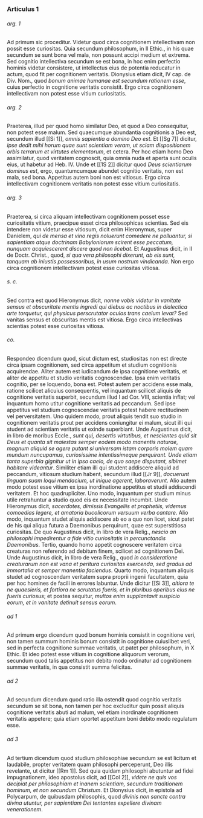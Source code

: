 ### Articulus 1

###### arg. 1
Ad primum sic proceditur. Videtur quod circa cognitionem intellectivam non possit esse curiositas. Quia secundum philosophum, in II Ethic., in his quae secundum se sunt bona vel mala, non possunt accipi medium et extrema. Sed cognitio intellectiva secundum se est bona, in hoc enim perfectio hominis videtur consistere, ut intellectus eius de potentia reducatur in actum, quod fit per cognitionem veritatis. Dionysius etiam dicit, IV cap. de Div. Nom., quod *bonum animae humanae est secundum rationem esse*, cuius perfectio in cognitione veritatis consistit. Ergo circa cognitionem intellectivam non potest esse vitium curiositatis.

###### arg. 2
Praeterea, illud per quod homo similatur Deo, et quod a Deo consequitur, non potest esse malum. Sed quaecumque abundantia cognitionis a Deo est, secundum illud [[Si 1]], *omnis sapientia a domino Deo est*. Et [[Sg 7]] dicitur, *ipse dedit mihi horum quae sunt scientiam veram, ut sciam dispositionem orbis terrarum et virtutes elementorum*, et cetera. Per hoc etiam homo Deo assimilatur, quod veritatem cognoscit, quia omnia nuda et aperta sunt oculis eius, ut habetur ad Heb. IV. Unde et [[1S 2]] dicitur quod *Deus scientiarum dominus est*, ergo, quantumcumque abundet cognitio veritatis, non est mala, sed bona. Appetitus autem boni non est vitiosus. Ergo circa intellectivam cognitionem veritatis non potest esse vitium curiositatis.

###### arg. 3
Praeterea, si circa aliquam intellectivam cognitionem posset esse curiositatis vitium, praecipue esset circa philosophicas scientias. Sed eis intendere non videtur esse vitiosum, dicit enim Hieronymus, super Danielem, *qui de mensa et vino regis noluerunt comedere ne polluantur, si sapientiam atque doctrinam Babyloniorum scirent esse peccatum, nunquam acquiescerent discere quod non licebat*. Et Augustinus dicit, in II de Doctr. Christ., quod, *si qua vera philosophi dixerunt, ab eis sunt, tanquam ab iniustis possessoribus, in usum nostrum vindicanda*. Non ergo circa cognitionem intellectivam potest esse curiositas vitiosa.

###### s. c.
Sed contra est quod Hieronymus dicit, *nonne vobis videtur in vanitate sensus et obscuritate mentis ingredi qui diebus ac noctibus in dialectica arte torquetur, qui physicus perscrutator oculos trans caelum levat?* Sed vanitas sensus et obscuritas mentis est vitiosa. Ergo circa intellectivas scientias potest esse curiositas vitiosa.

###### co.
Respondeo dicendum quod, sicut dictum est, studiositas non est directe circa ipsam cognitionem, sed circa appetitum et studium cognitionis acquirendae. Aliter autem est iudicandum de ipsa cognitione veritatis, et aliter de appetitu et studio veritatis cognoscendae. Ipsa enim veritatis cognitio, per se loquendo, bona est. Potest autem per accidens esse mala, ratione scilicet alicuius consequentis, vel inquantum scilicet aliquis de cognitione veritatis superbit, secundum illud I ad Cor. VIII, scientia inflat; vel inquantum homo utitur cognitione veritatis ad peccandum. Sed ipse appetitus vel studium cognoscendae veritatis potest habere rectitudinem vel perversitatem. Uno quidem modo, prout aliquis tendit suo studio in cognitionem veritatis prout per accidens coniungitur ei malum, sicut illi qui student ad scientiam veritatis ut exinde superbiant. Unde Augustinus dicit, in libro de moribus Eccle., *sunt qui, desertis virtutibus, et nescientes quid sit Deus et quanta sit maiestas semper eodem modo manentis naturae, magnum aliquid se agere putant si universam istam corporis molem quam mundum nuncupamus, curiosissime intentissimeque perquirant. Unde etiam tanta superbia gignitur ut in ipso caelo, de quo saepe disputant, sibimet habitare videantur*. Similiter etiam illi qui student addiscere aliquid ad peccandum, vitiosum studium habent, secundum illud [[Jr 9]], *docuerunt linguam suam loqui mendacium, ut inique agerent, laboraverunt*. Alio autem modo potest esse vitium ex ipsa inordinatione appetitus et studii addiscendi veritatem. Et hoc quadrupliciter. Uno modo, inquantum per studium minus utile retrahuntur a studio quod eis ex necessitate incumbit. Unde Hieronymus dicit, *sacerdotes, dimissis Evangeliis et prophetiis, videmus comoedias legere, et amatoria bucolicorum versuum verba cantare*. Alio modo, inquantum studet aliquis addiscere ab eo a quo non licet, sicut patet de his qui aliqua futura a Daemonibus perquirunt, quae est superstitiosa curiositas. De quo Augustinus dicit, in libro de vera Relig., *nescio an philosophi impedirentur a fide vitio curiositatis in percunctandis Daemonibus*. Tertio, quando homo appetit cognoscere veritatem circa creaturas non referendo ad debitum finem, scilicet ad cognitionem Dei. Unde Augustinus dicit, in libro de vera Relig., quod *in consideratione creaturarum non est vana et peritura curiositas exercenda, sed gradus ad immortalia et semper manentia faciendus*. Quarto modo, inquantum aliquis studet ad cognoscendam veritatem supra proprii ingenii facultatem, quia per hoc homines de facili in errores labuntur. Unde dicitur [[Si 3]], *altiora te ne quaesieris, et fortiora ne scrutatus fueris, et in pluribus operibus eius ne fueris curiosus*; et postea sequitur, *multos enim supplantavit suspicio eorum, et in vanitate detinuit sensus eorum*.

###### ad 1
Ad primum ergo dicendum quod bonum hominis consistit in cognitione veri, non tamen summum hominis bonum consistit in cognitione cuiuslibet veri, sed in perfecta cognitione summae veritatis, ut patet per philosophum, in X Ethic. Et ideo potest esse vitium in cognitione aliquorum verorum, secundum quod talis appetitus non debito modo ordinatur ad cognitionem summae veritatis, in qua consistit summa felicitas.

###### ad 2
Ad secundum dicendum quod ratio illa ostendit quod cognitio veritatis secundum se sit bona, non tamen per hoc excluditur quin possit aliquis cognitione veritatis abuti ad malum, vel etiam inordinate cognitionem veritatis appetere; quia etiam oportet appetitum boni debito modo regulatum esse.

###### ad 3
Ad tertium dicendum quod studium philosophiae secundum se est licitum et laudabile, propter veritatem quam philosophi perceperunt, Deo illis revelante, ut dicitur [[Rm 1]]. Sed quia quidam philosophi abutuntur ad fidei impugnationem, ideo apostolus dicit, ad [[Col 2]], *videte ne quis vos decipiat per philosophiam et inanem scientiam, secundum traditionem hominum, et non secundum Christum*. Et Dionysius dicit, in epistola ad Polycarpum, de quibusdam philosophis, quod *divinis non sancte contra divina utuntur, per sapientiam Dei tentantes expellere divinam venerationem*.

